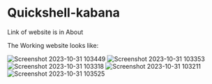 # Quickshell-kabana

Link of website is in About

The Working website looks like:



![Screenshot 2023-10-31 103449](https://github.com/YashSri17/Quickshell-kabana/assets/138300118/2c302f02-5810-492b-8622-3c78724a62a3)
![Screenshot 2023-10-31 103353](https://github.com/YashSri17/Quickshell-kabana/assets/138300118/e50ae7db-1a37-47de-8376-438cabdcebae)
![Screenshot 2023-10-31 103318](https://github.com/YashSri17/Quickshell-kabana/assets/138300118/c72931bb-0dc6-4b7b-8f47-99bae7311af2)
![Screenshot 2023-10-31 103211](https://github.com/YashSri17/Quickshell-kabana/assets/138300118/4befb35b-a4a4-46d0-be84-5d067f544ecf)
![Screenshot 2023-10-31 103525](https://github.com/YashSri17/Quickshell-kabana/assets/138300118/6d6a4575-cc15-42c8-b8c4-783b647d921c)
